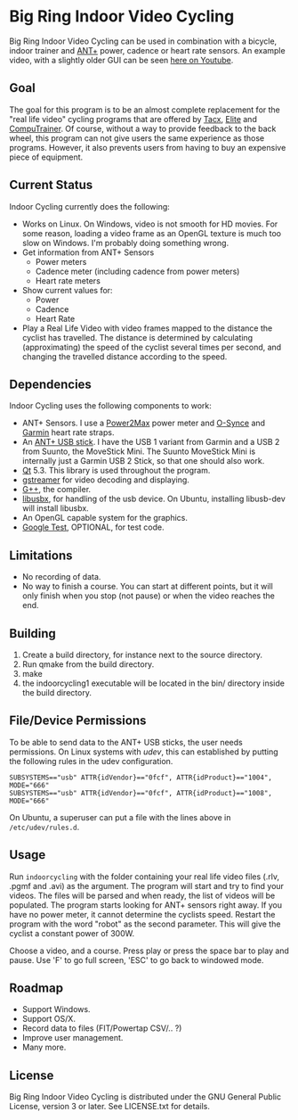 Big Ring Indoor Video Cycling
=============================

Big Ring Indoor Video Cycling can be used in combination with a bicycle, indoor trainer and [ANT+](http://www.thisisant.com) power, cadence or heart rate sensors.
An example video, with a slightly older GUI can be seen [here on Youtube](https://www.youtube.com/watch?v=bYnc8lVDvuY).

Goal
----

The goal for this program is to be an almost complete replacement for the
"real life video" cycling programs that are offered by
[Tacx](http://www.tacx.com), [Elite](http://www.elite-it.com/) and
[CompuTrainer](http://www.racermateinc.com/computrainer.asp).
Of course, without a way to provide feedback to the back wheel,
this program can not give users the same experience as those programs.
However, it also prevents users from having to buy an expensive piece
of equipment.

Current Status
--------------

Indoor Cycling currently does the following:

* Works on Linux. On Windows, video is not smooth for HD movies. For some reason, loading a video frame as an OpenGL texture is much too slow on Windows. I'm probably doing something wrong.
* Get information from ANT+ Sensors
    - Power meters
    - Cadence meter (including cadence from power meters)
    - Heart rate meters
* Show current values for:
    - Power
    - Cadence
    - Heart Rate
* Play a Real Life Video with video frames mapped to the distance
  the cyclist has travelled. The distance is determined by calculating
  (approximating) the speed of the cyclist several times per second, 
  and changing the travelled distance according to the speed.

Dependencies
------------

Indoor Cycling uses the following components to work:

* ANT+ Sensors. I use a [Power2Max](http://www.power2max.com/) power meter
and [O-Synce](http://www.o-synce.com/en/) and [Garmin](http://www.garmin.com/garmin/cms/site/us) heart rate straps.
* An [ANT+ USB stick](https://buy.garmin.com/shop/shop.do?pID=10997).
I have the USB 1 variant from Garmin and a USB 2 from Suunto, the MoveStick Mini. The Suunto MoveStick Mini is internally just a Garmin USB 2 Stick, so that one should also work. 
* [Qt](http://qt.digia.com) 5.3. This library is used throughout the program.
* [gstreamer](http://gstreamer.freedesktop.org/) for video decoding and displaying.
* [G++](http://gcc.gnu.org), the compiler.
* [libusbx](http://libusbx.org), for handling of the usb device. On Ubuntu, installing libusb-dev will install libusbx.
* An OpenGL capable system for the graphics.
* [Google Test](https://code.google.com/p/googletest/), OPTIONAL, for test code.

Limitations
-----------

* No recording of data.
* No way to finish a course. You can start at different points, but it will only finish when you stop (not pause) or when the video reaches the end.

Building
--------

1. Create a build directory, for instance next to the source directory.
2. Run qmake <source directory> from the build directory.
3. make
4. the indoorcycling1 executable will be located in the bin/ directory inside the build directory.

File/Device Permissions
-----------------------

To be able to send data to the ANT+ USB sticks, the user needs permissions. On Linux systems with *udev*, this can established by putting the following rules in the udev configuration. 

	SUBSYSTEMS=="usb" ATTR{idVendor}=="0fcf", ATTR{idProduct}=="1004", MODE="666"
	SUBSYSTEMS=="usb" ATTR{idVendor}=="0fcf", ATTR{idProduct}=="1008", MODE="666"

On Ubuntu, a superuser can put a file with the lines above in `/etc/udev/rules.d`.

Usage
-----

Run `indoorcycling` with the folder containing your real life video files (.rlv, .pgmf and .avi) as the argument. The program will start and try to find your videos. The files will be parsed and when ready, the list of videos will be populated. The program starts looking for ANT+ sensors right away. If you have no power meter, it cannot determine the cyclists speed. Restart the program with the word "robot" as the second parameter. This will give the cyclist a constant power of 300W.

Choose a video, and a course. Press play or press the space bar to play and pause. Use 'F' to go full screen, 'ESC' to go back to windowed mode.

Roadmap
-------

* Support Windows.
* Support OS/X.
* Record data to files (FIT/Powertap CSV/.. ?)
* Improve user management.
* Many more.

License
-------

Big Ring Indoor Video Cycling is distributed under the GNU General Public License, version 3 or later. See LICENSE.txt for details.

